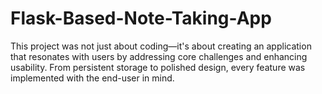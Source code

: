 # Flask-Based-Note-Taking-App
This project was not just about coding—it's about creating an application that resonates with users by addressing core challenges and enhancing usability. From persistent storage to polished design, every feature was implemented with the end-user in mind.
